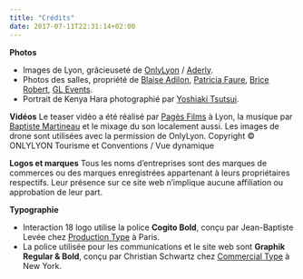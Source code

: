 ```yaml
---
title: "Crédits"
date: 2017-07-11T22:31:14+02:00
---
```


**Photos**

* Images de Lyon, gr&#226;cieuset&#233; de [OnlyLyon](http://www.onlylyon.com/en/) / [Aderly](https://www.aderly.com).
* Photos des salles, propri&#233;t&#233; de [Blaise Adilon](http://www.blaiseadilon.com), [Patricia Faure](http://www.patricia4.com), [Brice Robert](http://www.b-rob.com), [GL Events](http://www.gl-events.com/homepage).
* Portrait de Kenya Hara photographi&#233; par [Yoshiaki Tsutsui](http://www.ttiphoto.jp/).

**Vid&#233;os**
Le teaser vid&#233;o a &#233;t&#233; r&#233;alis&#233; par [Pagès Films](http://www.pages-films.com) &#224; Lyon, la musique par [Baptiste Martineau](https://www.baptistemartineau.com) et le mixage du son localement aussi. Les images de drone sont utilis&#233;es avec la permission de OnlyLyon. Copyright © ONLYLYON Tourisme et Conventions / Vue dynamique

**Logos et marques**
Tous les noms d&rsquo;entreprises sont des marques de commerces ou des marques enregistr&#233;es appartenant &#224; leurs propri&#233;taires respectifs. Leur pr&#233;sence sur ce site web n&rsquo;implique aucune affiliation ou approbation de leur part.

**Typographie**

* Interaction 18 logo utilise la police **Cogito Bold**, con&#231;u par Jean-Baptiste Lev&#233;e chez [Production Type](#) &#224; Paris.
* La police utilis&#233;e pour les communications et le site web sont **Graphik Regular & Bold**, con&#231;u par Christian Schwartz chez [Commercial Type](https://commercialtype.com/) &#224; New York.
